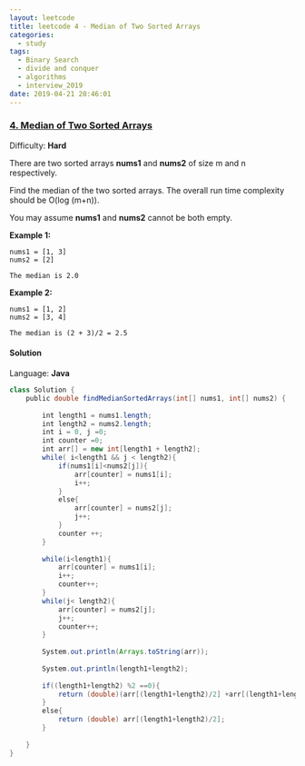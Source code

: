 ```yaml
---
layout: leetcode
title: leetcode 4 - Median of Two Sorted Arrays
categories:
  - study
tags:
  - Binary Search
  - divide and conquer
  - algorithms
  - interview_2019
date: 2019-04-21 20:46:01
---
```


### [4\. Median of Two Sorted Arrays](https://leetcode.com/problems/median-of-two-sorted-arrays/)

Difficulty: **Hard**

There are two sorted arrays **nums1** and **nums2** of size m and n respectively.

Find the median of the two sorted arrays. The overall run time complexity should be O(log (m+n)).

You may assume **nums1** and **nums2** cannot be both empty.

**Example 1:**

```
nums1 = [1, 3]
nums2 = [2]

The median is 2.0
```

**Example 2:**

```
nums1 = [1, 2]
nums2 = [3, 4]

The median is (2 + 3)/2 = 2.5
```

#### Solution

Language: **Java**

```java
class Solution {
    public double findMedianSortedArrays(int[] nums1, int[] nums2) {
        
        int length1 = nums1.length;
        int length2 = nums2.length;
        int i = 0, j =0;
        int counter =0;
        int arr[] = new int[length1 + length2];
        while( i<length1 && j < length2){
            if(nums1[i]<nums2[j]){
                arr[counter] = nums1[i];
                i++;
            }
            else{
                arr[counter] = nums2[j];
                j++;
            }
            counter ++;
        }
​
        while(i<length1){
            arr[counter] = nums1[i];
            i++;
            counter++;
        }
        while(j< length2){
            arr[counter] = nums2[j];
            j++;
            counter++;
        }
​
        System.out.println(Arrays.toString(arr));
​
        System.out.println(length1+length2);
​
        if((length1+length2) %2 ==0){
            return (double)(arr[(length1+length2)/2] +arr[(length1+length2)/2-1])/2;
        }
        else{
            return (double) arr[(length1+length2)/2];
        }
​
    }
}
```
